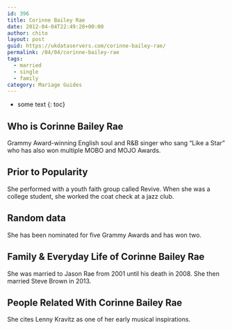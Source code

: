 ```yaml
---
id: 396
title: Corinne Bailey Rae
date: 2012-04-04T22:49:28+00:00
author: chito
layout: post
guid: https://ukdataservers.com/corinne-bailey-rae/
permalink: /04/04/corinne-bailey-rae  
tags:
  - married
  - single
  - family
category: Mariage Guides
---
```


* some text
{: toc}


## Who is  Corinne Bailey Rae
                  
                  
                  
Grammy Award-winning English soul and R&B singer who sang &#8220;Like a Star&#8221; who has also won multiple MOBO and MOJO Awards.
                  
                
                
                
## Prior to Popularity 
                  
                  
                  
She performed with a youth faith group called Revive. When she was a college student, she worked the coat check at a jazz club.
                  
                
                
                
## Random data 
                  
                  
                  
She has been nominated for five Grammy Awards and has won two.
                  
                
                
                
## Family & Everyday Life of Corinne Bailey Rae
                  
                  
                  
She was married to Jason Rae from 2001 until his death in 2008. She then married Steve Brown in 2013.
                  
                
                
                
## People Related With  Corinne Bailey Rae
                  
                  
                  
She cites Lenny Kravitz as one of her early musical inspirations.
                  
                
              
            
          
          
          
    
    
  
